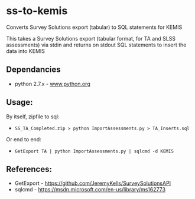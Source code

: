 # ss-to-kemis
Converts Survey Solutions export (tabular) to SQL statements for KEMIS

This takes a Survey Solutions export (tabular format, for TA and SLSS assessments) via stdin and returns on stdout SQL statements to insert the data into KEMIS

## Dependancies

 - python 2.7.x - www.python.org

## Usage:

By itself, zipfile to sql:

 - `SS_TA_Completed.zip > python ImportAssessments.py > TA_Inserts.sql`

Or end to end:

 - `GetExport TA | python ImportAssessments.py | sqlcmd -d KEMIS`

## References:

 - GetExport - https://github.com/JeremyKells/SurveySolutionsAPI
 - sqlcmd    - https://msdn.microsoft.com/en-us/library/ms162773
